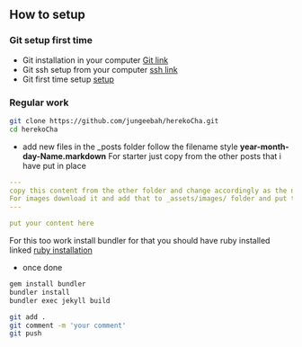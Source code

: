## How to setup
### Git setup first time
* Git installation in your computer [Git link](https://git-scm.com/book/en/v2/Getting-Started-Installing-Git)
* Git ssh setup from your computer [ssh link](https://help.github.com/en/github/authenticating-to-github/connecting-to-github-with-ssh)
* Git first time setup [setup](https://git-scm.com/book/en/v2/Getting-Started-First-Time-Git-Setup)

### Regular work
```bash
git clone https://github.com/jungeebah/herekoCha.git
cd herekoCha
```
* add new files in the _posts folder follow the filename style **year-month-day-Name.markdown**
For starter just copy from the other posts that i have put in place
```yaml
---
copy this content from the other folder and change accordingly as the name descriptions tags and 
For images download it and add that to _assets/images/ folder and put the location like done in other file
---

put your content here

```
For this too work install bundler for that you should have ruby installed linked
[ruby installation](https://www.ruby-lang.org/en/documentation/installation/)
* once done 
```bash
gem install bundler
bundler install
bundler exec jekyll build
```
``` bash
git add .
git comment -m 'your comment'
git push
```
